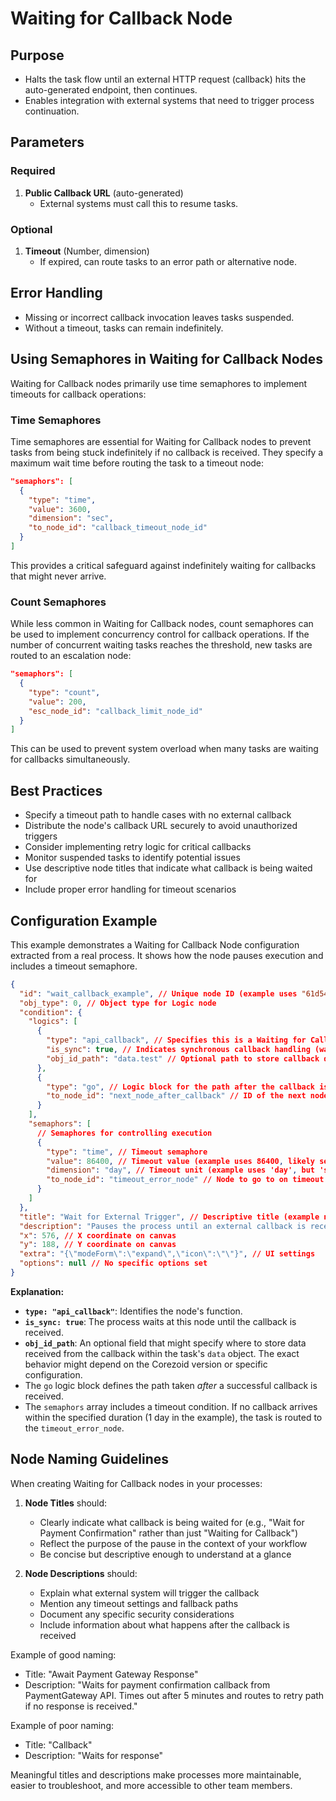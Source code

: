 # Waiting for Callback Node

## Purpose

- Halts the task flow until an external HTTP request (callback) hits the auto-generated endpoint,
  then continues.
- Enables integration with external systems that need to trigger process continuation.

## Parameters

### Required

1. **Public Callback URL** (auto-generated)
   - External systems must call this to resume tasks.

### Optional

1. **Timeout** (Number, dimension)
   - If expired, can route tasks to an error path or alternative node.

## Error Handling

- Missing or incorrect callback invocation leaves tasks suspended.
- Without a timeout, tasks can remain indefinitely.

## Using Semaphores in Waiting for Callback Nodes

Waiting for Callback nodes primarily use time semaphores to implement timeouts for callback
operations:

### Time Semaphores

Time semaphores are essential for Waiting for Callback nodes to prevent tasks from being stuck
indefinitely if no callback is received. They specify a maximum wait time before routing the task to
a timeout node:

```json
"semaphors": [
  {
    "type": "time",
    "value": 3600,
    "dimension": "sec",
    "to_node_id": "callback_timeout_node_id"
  }
]
```

This provides a critical safeguard against indefinitely waiting for callbacks that might never
arrive.

### Count Semaphores

While less common in Waiting for Callback nodes, count semaphores can be used to implement
concurrency control for callback operations. If the number of concurrent waiting tasks reaches the
threshold, new tasks are routed to an escalation node:

```json
"semaphors": [
  {
    "type": "count",
    "value": 200,
    "esc_node_id": "callback_limit_node_id"
  }
]
```

This can be used to prevent system overload when many tasks are waiting for callbacks
simultaneously.

## Best Practices

- Specify a timeout path to handle cases with no external callback
- Distribute the node's callback URL securely to avoid unauthorized triggers
- Consider implementing retry logic for critical callbacks
- Monitor suspended tasks to identify potential issues
- Use descriptive node titles that indicate what callback is being waited for
- Include proper error handling for timeout scenarios

## Configuration Example

This example demonstrates a Waiting for Callback Node configuration extracted from a real process.
It shows how the node pauses execution and includes a timeout semaphore.

```json
{
  "id": "wait_callback_example", // Unique node ID (example uses "61d5480d82ba963bce687841")
  "obj_type": 0, // Object type for Logic node
  "condition": {
    "logics": [
      {
        "type": "api_callback", // Specifies this is a Waiting for Callback logic block
        "is_sync": true, // Indicates synchronous callback handling (waits for callback)
        "obj_id_path": "data.test" // Optional path to store callback data (specific usage may vary)
      },
      {
        "type": "go", // Logic block for the path after the callback is received
        "to_node_id": "next_node_after_callback" // ID of the next node (example uses "61d5480282ba963bce68773d")
      }
    ],
    "semaphors": [
      // Semaphores for controlling execution
      {
        "type": "time", // Timeout semaphore
        "value": 86400, // Timeout value (example uses 86400, likely seconds for 1 day)
        "dimension": "day", // Timeout unit (example uses 'day', but 'sec' is more common; adjust as needed)
        "to_node_id": "timeout_error_node" // Node to go to on timeout (example uses "61d5480d82ba963bce687842")
      }
    ]
  },
  "title": "Wait for External Trigger", // Descriptive title (example node had empty title)
  "description": "Pauses the process until an external callback is received or a 1-day timeout occurs.", // Optional description
  "x": 576, // X coordinate on canvas
  "y": 188, // Y coordinate on canvas
  "extra": "{\"modeForm\":\"expand\",\"icon\":\"\"}", // UI settings
  "options": null // No specific options set
}
```

**Explanation:**

- **`type: "api_callback"`**: Identifies the node's function.
- **`is_sync: true`**: The process waits at this node until the callback is received.
- **`obj_id_path`**: An optional field that might specify where to store data received from the
  callback within the task's `data` object. The exact behavior might depend on the Corezoid version
  or specific configuration.
- The `go` logic block defines the path taken _after_ a successful callback is received.
- The `semaphors` array includes a timeout condition. If no callback arrives within the specified
  duration (1 day in the example), the task is routed to the `timeout_error_node`.

## Node Naming Guidelines

When creating Waiting for Callback nodes in your processes:

1. **Node Titles** should:

   - Clearly indicate what callback is being waited for (e.g., "Wait for Payment Confirmation"
     rather than just "Waiting for Callback")
   - Reflect the purpose of the pause in the context of your workflow
   - Be concise but descriptive enough to understand at a glance

2. **Node Descriptions** should:
   - Explain what external system will trigger the callback
   - Mention any timeout settings and fallback paths
   - Document any specific security considerations
   - Include information about what happens after the callback is received

Example of good naming:

- Title: "Await Payment Gateway Response"
- Description: "Waits for payment confirmation callback from PaymentGateway API. Times out after 5
  minutes and routes to retry path if no response is received."

Example of poor naming:

- Title: "Callback"
- Description: "Waits for response"

Meaningful titles and descriptions make processes more maintainable, easier to troubleshoot, and
more accessible to other team members.
